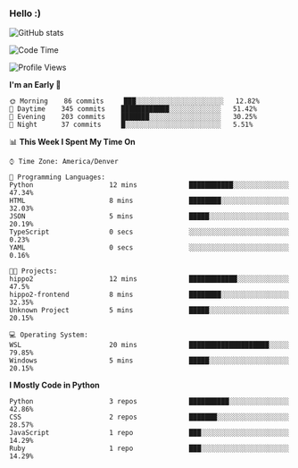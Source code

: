 ### Hello :)

![GitHub stats](https://github-readme-stats.vercel.app/api?username=neverabsolute&count_private=true&include_all_commits=true&bg_color=0D1117&text_color=F3F3F3&title_color=E1E1E1)

<!--START_SECTION:waka-->
![Code Time](http://img.shields.io/badge/Code%20Time-560%20hrs%2019%20mins-blue)

![Profile Views](http://img.shields.io/badge/Profile%20Views-0-blue)

**I'm an Early 🐤** 

```text
🌞 Morning    86 commits     ███░░░░░░░░░░░░░░░░░░░░░░   12.82% 
🌆 Daytime    345 commits    ████████████░░░░░░░░░░░░░   51.42% 
🌃 Evening    203 commits    ███████░░░░░░░░░░░░░░░░░░   30.25% 
🌙 Night      37 commits     █░░░░░░░░░░░░░░░░░░░░░░░░   5.51%

```


📊 **This Week I Spent My Time On** 

```text
⌚︎ Time Zone: America/Denver

💬 Programming Languages: 
Python                   12 mins             ███████████░░░░░░░░░░░░░░   47.34% 
HTML                     8 mins              ████████░░░░░░░░░░░░░░░░░   32.03% 
JSON                     5 mins              █████░░░░░░░░░░░░░░░░░░░░   20.19% 
TypeScript               0 secs              ░░░░░░░░░░░░░░░░░░░░░░░░░   0.23% 
YAML                     0 secs              ░░░░░░░░░░░░░░░░░░░░░░░░░   0.16%

🐱‍💻 Projects: 
hippo2                   12 mins             ████████████░░░░░░░░░░░░░   47.5% 
hippo2-frontend          8 mins              ████████░░░░░░░░░░░░░░░░░   32.35% 
Unknown Project          5 mins              █████░░░░░░░░░░░░░░░░░░░░   20.15%

💻 Operating System: 
WSL                      20 mins             ████████████████████░░░░░   79.85% 
Windows                  5 mins              █████░░░░░░░░░░░░░░░░░░░░   20.15%

```

**I Mostly Code in Python** 

```text
Python                   3 repos             ██████████░░░░░░░░░░░░░░░   42.86% 
CSS                      2 repos             ███████░░░░░░░░░░░░░░░░░░   28.57% 
JavaScript               1 repo              ███░░░░░░░░░░░░░░░░░░░░░░   14.29% 
Ruby                     1 repo              ███░░░░░░░░░░░░░░░░░░░░░░   14.29%

```



<!--END_SECTION:waka-->
